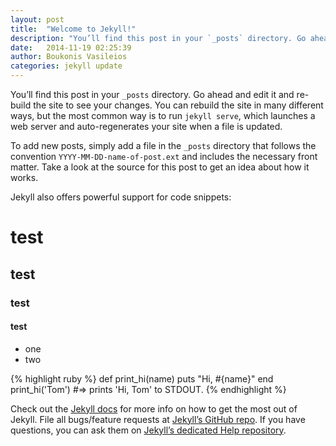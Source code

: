 ```yaml
---
layout: post
title:  "Welcome to Jekyll!"
description: "You’ll find this post in your `_posts` directory. Go ahead and edit it and re-build the site to see your changes. You can rebuild the site..."
date:   2014-11-19 02:25:39
author: Boukonis Vasileios
categories: jekyll update
---
```

You’ll find this post in your `_posts` directory. Go ahead and edit it and re-build the site to see your changes. You can rebuild the site in many different ways, but the most common way is to run `jekyll serve`, which launches a web server and auto-regenerates your site when a file is updated.

To add new posts, simply add a file in the `_posts` directory that follows the convention `YYYY-MM-DD-name-of-post.ext` and includes the necessary front matter. Take a look at the source for this post to get an idea about how it works.

Jekyll also offers powerful support for code snippets:
<h1>test</h1>
<h2>test</h2>
<h3>test</h3>
<h4>test</h4>

<ul>
<li>one</li>
<li>two</li>
</ul>
{% highlight ruby %}
def print_hi(name)
  puts "Hi, #{name}"
end
print_hi('Tom')
#=> prints 'Hi,
 Tom' to STDOUT.
{% endhighlight %}

Check out the [Jekyll docs][jekyll] for more info on how to get the most out of Jekyll. File all bugs/feature requests at [Jekyll’s GitHub repo][jekyll-gh]. If you have questions, you can ask them on [Jekyll’s dedicated Help repository][jekyll-help].

[jekyll]:      http://jekyllrb.com
[jekyll-gh]:   https://github.com/jekyll/jekyll
[jekyll-help]: https://github.com/jekyll/jekyll-help